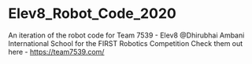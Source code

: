 # Elev8_Robot_Code_2020
An iteration of the robot code for Team 7539 - Elev8 @Dhirubhai Ambani International School 
for the FIRST Robotics Competition
Check them out here - https://team7539.com/

